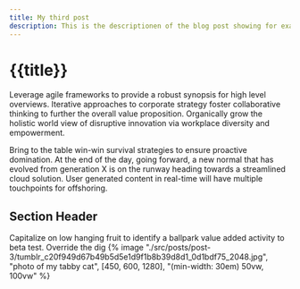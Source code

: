 ```yaml
---
title: My third post
description: This is the descriptionen of the blog post showing for example on the homepage
---
```


# {{title}}

Leverage agile frameworks to provide a robust synopsis for high level overviews. Iterative approaches to corporate strategy foster collaborative thinking to further the overall value proposition. Organically grow the holistic world view of disruptive innovation via workplace diversity and empowerment.

Bring to the table win-win survival strategies to ensure proactive domination. At the end of the day, going forward, a new normal that has evolved from generation X is on the runway heading towards a streamlined cloud solution. User generated content in real-time will have multiple touchpoints for offshoring.

## Section Header

Capitalize on low hanging fruit to identify a ballpark value added activity to beta test. Override the dig
{% image "./src/posts/post-3/tumblr_c20f949d67b49b5d5e1d9f1b8b39d8d1_0d1bdf75_2048.jpg", "photo of my tabby cat", [450, 600, 1280], "(min-width: 30em) 50vw, 100vw" %}
